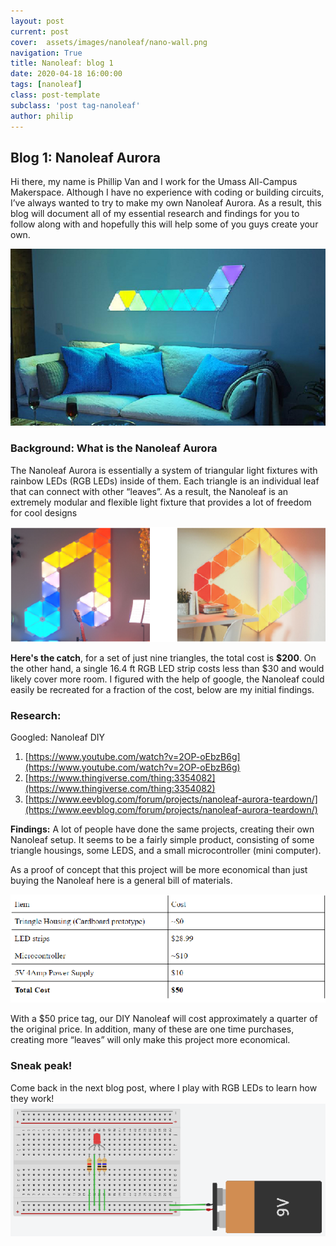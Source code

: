 ```yaml
---
layout: post
current: post
cover:  assets/images/nanoleaf/nano-wall.png
navigation: True
title: Nanoleaf: blog 1
date: 2020-04-18 16:00:00
tags: [nanoleaf]
class: post-template
subclass: 'post tag-nanoleaf'
author: philip
---
```


## Blog 1: Nanoleaf Aurora

Hi there, my name is Phillip Van and I work for the Umass All-Campus Makerspace. 
Although I have no experience with coding or building circuits, I’ve always wanted to try to make my own Nanoleaf Aurora. 
As a result, this blog will document all of my essential research and findings for you to follow along with and hopefully this will help some of you guys create your own.

![](assets/images/nanoleaf/nano-wall.png)

### Background: What is the Nanoleaf Aurora

The Nanoleaf Aurora is essentially a system of triangular light fixtures with rainbow LEDs (RGB LEDs) inside of them. 
Each triangle is an individual leaf that can connect with other “leaves”. 
As a result, the Nanoleaf is an extremely modular and flexible light fixture that provides a lot of freedom for cool designs

![](assets/images/nanoleaf/musicnote.png)

**Here's the catch**, for a set of just nine triangles, the total cost is **$200**. 
On the other hand, a single 16.4 ft RGB LED strip costs less than $30 and would likely cover more room. 
I figured with the help of google, the Nanoleaf could easily be recreated for a fraction of the cost, below are my initial findings.

### Research:

Googled: Nanoleaf DIY
  1. [https://www.youtube.com/watch?v=2OP-oEbzB6g](https://www.youtube.com/watch?v=2OP-oEbzB6g)
  2. [https://www.thingiverse.com/thing:3354082](https://www.thingiverse.com/thing:3354082)
  3. [https://www.eevblog.com/forum/projects/nanoleaf-aurora-teardown/](https://www.eevblog.com/forum/projects/nanoleaf-aurora-teardown/)

**Findings:** A lot of people have done the same projects, creating their own Nanoleaf setup. It seems to be a fairly simple product, consisting of some triangle housings, some LEDS, and a small microcontroller (mini computer).

As a proof of concept that this project will be more economical than just buying the Nanoleaf here is a general bill of materials.

![](assets/images/nanoleaf/price.png)

With a $50 price tag, our DIY Nanoleaf will cost approximately a quarter of the original price. In addition, many of these are one time purchases, creating more “leaves” will only make this project more economical.

### Sneak peak!
Come back in the next blog post, where I play with RGB LEDs to learn how they work!
![](assets/images/nanoleaf/led.png)
